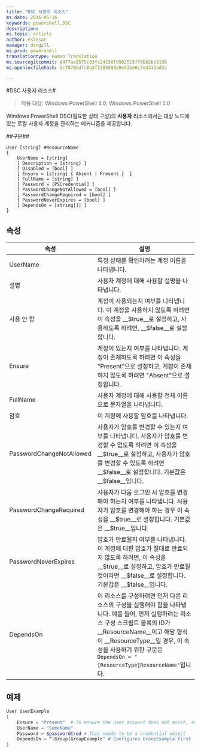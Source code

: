 ```yaml
---
title: "DSC 사용자 리소스"
ms.date: 2016-05-16
keywords: powershell,DSC
description: 
ms.topic: article
author: eslesar
manager: dongill
ms.prod: powershell
translationtype: Human Translation
ms.sourcegitcommit: 6477ae8575c83fc24150f9502515ff5b82bc8198
ms.openlocfilehash: 5c7878bdfc8a3f118b569a9e43be6c7e4333ad2c

---
```


#DSC 사용자 리소스#

 
>적용 대상: Windows PowerShell 4.0, Windows PowerShell 5.0


Windows PowerShell DSC(필요한 상태 구성)의 __사용자__ 리소스에서는 대상 노드에 있는 로컬 사용자 계정을 관리하는 메커니즘을 제공합니다.


##구문##

```
User [string] #ResourceName
{
    UserName = [string]
    [ Description = [string] ]
    [ Disabled = [bool] ]
    [ Ensure = [string] { Absent | Present }  ]
    [ FullName = [string] ]
    [ Password = [PSCredential] ]
    [ PasswordChangeNotAllowed = [bool] ]
    [ PasswordChangeRequired = [bool] ]
    [ PasswordNeverExpires = [bool] ]
    [ DependsOn = [string[]] ]
}
```

## 속성
|  속성  |  설명   | 
|---|---| 
| UserName| 특정 상태를 확인하려는 계정 이름을 나타냅니다.| 
| 설명| 사용자 계정에 대해 사용할 설명을 나타냅니다.| 
| 사용 안 함| 계정이 사용되는지 여부를 나타냅니다. 이 계정을 사용하지 않도록 하려면 이 속성을 __$true__로 설정하고, 사용하도록 하려면, __$false__로 설정합니다.| 
| Ensure| 계정이 있는지 여부를 나타냅니다. 계정이 존재하도록 하려면 이 속성을 "Present"으로 설정하고, 계정이 존재하지 않도록 하려면 "Absent"으로 설정합니다.| 
| FullName| 사용자 계정에 대해 사용할 전체 이름으로 문자열을 나타냅니다.| 
| 암호| 이 계정에 사용할 암호를 나타냅니다. | 
| PasswordChangeNotAllowed| 사용자가 암호를 변경할 수 있는지 여부를 나타냅니다. 사용자가 암호를 변경할 수 없도록 하려면 이 속성을 __$true__로 설정하고, 사용자가 암호를 변경할 수 있도록 하려면 __$false__로 설정합니다. 기본값은 __$false__입니다.| 
| PasswordChangeRequired| 사용자가 다음 로그인 시 암호를 변경해야 하는지 여부를 나타냅니다. 사용자가 암호를 변경해야 하는 경우 이 속성을 __$true__로 설정합니다. 기본값은 __$true__입니다.| 
| PasswordNeverExpires| 암호가 만료될지 여부를 나타냅니다. 이 계정에 대한 암호가 절대로 만료되지 않도록 하려면, 이 속성을 __$true__로 설정하고, 암호가 만료될 것이라면 __$false__로 설정합니다. 기본값은 __$false__입니다.| 
| DependsOn | 이 리소스를 구성하려면 먼저 다른 리소스의 구성을 실행해야 함을 나타냅니다. 예를 들어, 먼저 실행하려는 리소스 구성 스크립트 블록의 ID가 __ResourceName__이고 해당 형식이 __ResourceType__일 경우, 이 속성을 사용하기 위한 구문은 `DependsOn = "[ResourceType]ResourceName"`입니다.| 

## 예제

```powershell
User UserExample
{
    Ensure = "Present"  # To ensure the user account does not exist, set Ensure to "Absent"
    UserName = "SomeName"
    Password = $passwordCred # This needs to be a credential object
    DependsOn = “[Group]GroupExample" # Configures GroupExample first
}
```




<!--HONumber=Jun16_HO4-->


